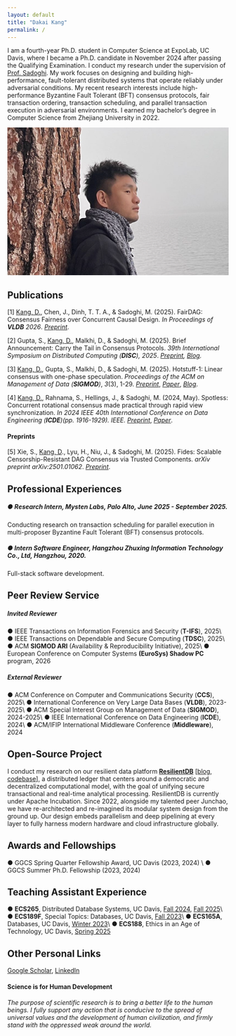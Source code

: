```yaml
---
layout: default
title: "Dakai Kang"
permalink: /
---
```


I am a fourth-year Ph.D. student in Computer Science at ExpoLab, UC Davis, where I became a Ph.D. candidate in November 2024 after passing the Qualifying Examination. I conduct my research under the supervision of [Prof. Sadoghi](https://expolab.org). My work focuses on designing and building high-performance, fault-tolerant distributed systems that operate reliably under adversarial conditions. My recent research interests include high-performance Byzantine Fault Tolerant (BFT) consensus protocols, fair transaction ordering, transaction scheduling, and parallel transaction execution in adversarial environments. I earned my bachelor’s degree in Computer Science from Zhejiang University in 2022.


![Screen Shot 2023-03-10 at 7.10.51 PM](./img/dakai.png)



## Publications

[1] <u>Kang, D.</u>, Chen, J., Dinh, T. T. A., & Sadoghi, M. (2025). FairDAG: Consensus Fairness over Concurrent Causal Design. *In Proceedings of **VLDB** 2026*. *[Preprint](https://arxiv.org/abs/2504.02194)*.

[2] Gupta, S., <u>Kang, D.</u>, Malkhi, D., & Sadoghi, M. (2025). Brief Announcement: Carry the Tail in Consensus Protocols. *39th International Symposium on Distributed Computing (**DISC**), 2025*. *[Preprint](https://www.arxiv.org/pdf/2508.12173), [Blog](https://decentralizedthoughts.github.io/2025-09-27-carry-the-tail/).* 

[3] <u>Kang, D.</u>, Gupta, S., Malkhi, D., & Sadoghi, M. (2025). Hotstuff-1: Linear consensus with one-phase speculation. *Proceedings of the ACM on Management of Data (**SIGMOD**)*, *3*(3), 1-29. [*Preprint*](https://arxiv.org/abs/2408.04728), [*Paper*](https://dl.acm.org/doi/10.1145/3725308), [*Blog*](https://decentralizedthoughts.github.io/2024-08-24-hotstuff1/).

[4] <u>Kang, D.</u>, Rahnama, S., Hellings, J., & Sadoghi, M. (2024, May). Spotless: Concurrent rotational consensus made practical through rapid view synchronization. *In 2024 IEEE 40th International Conference on Data Engineering (**ICDE**)(pp. 1916-1929). IEEE.* [*Preprint*](https://arxiv.org/abs/2302.02118), [*Paper*](https://ieeexplore.ieee.org/document/10597971/).

#### Preprints

[5] Xie, S., <u>Kang, D</u>., Lyu, H., Niu, J., & Sadoghi, M. (2025). Fides: Scalable Censorship-Resistant DAG Consensus via Trusted Components. *arXiv preprint arXiv:2501.01062*. [*Preprint*](https://arxiv.org/abs/2501.01062).


## Professional Experiences

##### ● Research Intern, Mysten Labs, Palo Alto, June 2025 - September 2025.
Conducting research on transaction scheduling for parallel execution in multi-proposer Byzantine Fault Tolerant (BFT) consensus protocols.
##### ● Intern Software Engineer, Hangzhou Zhuxing Information Technology Co., Ltd, Hangzhou, 2020.
Full-stack software development.


## Peer Review Service

##### **Invited Reviewer**
● IEEE Transactions on Information Forensics and Security (**T-IFS**), 2025\\
● IEEE Transactions on Dependable and Secure Computing (**TDSC**), 2025\\
● ACM **SIGMOD ARI** (Availability & Reproducibility Initiative), 2025\\
● European Conference on Computer Systems **(EuroSys) Shadow PC** program, 2026

##### **External Reviewer**
● ACM Conference on Computer and Communications Security (**CCS**), 2025\\
● International Conference on Very Large Data Bases (**VLDB**), 2023-2025\\
● ACM Special Interest Group on Management of Data (**SIGMOD**),  2024-2025\\
● IEEE International Conference on Data Engineering (**ICDE**), 2024\\
● ACM/IFIP International Middleware Conference (**Middleware**), 2024



## Open-Source Project

I conduct my research on our resilient data platform **[ResilientDB](https://resilientdb.incubator.apache.org)** [[blog](https://blog.resilientdb.com), [codebase](https://github.com/resilientdb/resilientdb)], a distributed ledger that centers around a democratic and decentralized computational model, with the goal of unifying secure transactional and real-time analytical processing. ResilientDB is currently under Apache Incubation. Since 2022, alongside my talented peer Junchao, we have re-architected and re-imagined its modular system design from the ground up. Our design embeds parallelism and deep pipelining at every layer to fully harness modern hardware and cloud infrastructure globally.


## Awards and Fellowships

● GGCS Spring Quarter Fellowship Award, UC Davis (2023, 2024) \\
● GGCS Summer Ph.D. Fellowship (2023, 2024)
<br/>


## Teaching Assistant Experience

● **ECS265**, Distributed Database Systems, UC Davis, [Fall 2024](https://expolab.org/ecs265-fall2024.html), [Fall 2025](https://expolab.org/ecs265-fall2024.html)\\
● **ECS189F**, Special Topics: Databases, UC Davis, [Fall 2023](https://expolab.org/ecs189f-fall-2023/index.html)\\
● **ECS165A**, Databases, UC Davis, [Winter 2023](https://expolab.org/ecs165a-winter2023.html)\\
● **ECS188**, Ethics in an Age of Technology, UC Davis, [Spring 2025](https://ethics.expolab.org/#/)



## Other Personal Links

[Google Scholar](https://scholar.google.com/citations?hl=en&user=Ut1KRqoAAAAJ), [LinkedIn](https://www.linkedin.com/in/dakai-kang-288451227/)


#### Science is for Human Development
*The purpose of scientific research is to bring a better life to the human beings. I fully support any action that is conducive to the spread of universal values and the development of human civilization, and firmly stand with the oppressed weak around the world.*